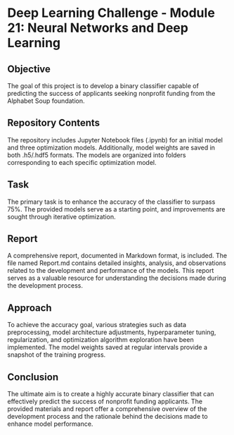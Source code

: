 # Deep Learning Challenge - Module 21: Neural Networks and Deep Learning

## Objective
The goal of this project is to develop a binary classifier capable of predicting the success of applicants seeking nonprofit funding from the Alphabet Soup foundation.

## Repository Contents
The repository includes Jupyter Notebook files (.ipynb) for an initial model and three optimization models. Additionally, model weights are saved in both .h5/.hdf5 formats. The models are organized into folders corresponding to each specific optimization model.

## Task
The primary task is to enhance the accuracy of the classifier to surpass 75%. The provided models serve as a starting point, and improvements are sought through iterative optimization.

## Report
A comprehensive report, documented in Markdown format, is included. The file named Report.md contains detailed insights, analysis, and observations related to the development and performance of the models. This report serves as a valuable resource for understanding the decisions made during the development process.

## Approach
To achieve the accuracy goal, various strategies such as data preprocessing, model architecture adjustments, hyperparameter tuning, regularization, and optimization algorithm exploration have been implemented. The model weights saved at regular intervals provide a snapshot of the training progress.

## Conclusion
The ultimate aim is to create a highly accurate binary classifier that can effectively predict the success of nonprofit funding applicants. The provided materials and report offer a comprehensive overview of the development process and the rationale behind the decisions made to enhance model performance.